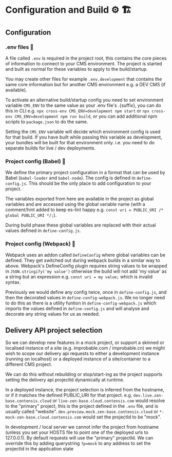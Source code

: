 # Configuration and Build :gear: :building_construction:

## Configuration

### .env files :lizard:

A file called `.env` is required in the project root, this contains the core pieces of information to connect to your CMS environment. The project is started and built as normal for these variables to apply to the build/startup.

You may create other files for example `.env.development` that contains the same core information but for another CMS environment e.g. a DEV CMS (if available).

To activate an alternative build/startup config you need to set environment variable `CMS_ENV` to the same value as your .env file's .{suffix}, you can do this in CLI e.g. `npx cross-env CMS_ENV=development npm start` or `npx cross-env CMS_ENV=development npm run build`, or you can add additional npm scripts to `package.json` to do the same.

Setting the `CMS_ENV` variable will decide which environment config is used for that build. If you have built while passing this variable as development, your bundles will be built for that environment only. i.e. you need to do separate builds for live / dev deployments.

### Project config (Babel) :space_invader:

We define the primary project configuration in a format that can be used by Babel (`babel-loader` and `babel-node`). The config is defined in `define-config.js`. This should be the only place to add configuration to your project.

The variables exported from here are available in the project as global variables and are accessed using the global variable name (with a comment/hint added to keep es-lint happy e.g. `const uri = PUBLIC_URI /* global PUBLIC_URI */;`).

During build phase these global variables are replaced with their actual values defined in `define-config.js`.

### Project config (Webpack) :construction_worker:

Webpack uses an addon called `DefineConfig` where global variables can be defined. They get switched out during webpack builds in a similar way to above. Webpack's DefineConfig plugin requires string values to be wrapped in `JSON.stringify('my value')` otherwise the build will not add 'my value' as a string but an expression e.g. `const uri = my value;` which is invalid syntax.

Previously we would define any config twice, once in `define-config.js`, and then the decorated values in `define-config-webpack.js`. We no longer need to do this as there is a utility funtion in `define-config-webpack.js` which imports the values defined in `define-config.js` and will analyse and decorate any string values for us as needed.

## Delivery API project selection

So we can develop new features in a mock project, or support a skinned or localised instance of a site (e.g. improbable.com / improbable.cn) we might wish to scope our delivery api requests to either a development instance (running on localhost) or a deployed instance of a site/container to a different CMS project.

We can do this without rebuilding or stop/start-ing as the project supports setting the delivery api projectId dynamically at runtime.

In a deployed instance, the project selection is inferred from the hostname, or if it matches the defined PUBLIC_URI for that project. e.g. `dev.live.zen-base.contensis.cloud` or `live-zen-base.cloud.contensis.com` would resolve to the "primary" project, this is the project defined in the `.env` file, and is usually called "website". `dev.preview.mock.zen-base.contensis.cloud` or `*-mock-zen-base.cloud.contensis.com` would set the projectId to be "mock".

In development / local server we cannot infer the project from hostname (unless you set your HOSTS file to point one of the deployed urls to 127.0.0.1). By default requests will use the "primary" projectId. We can override this by adding querystring `?p=mock` to any address to set the projectId in the application state
